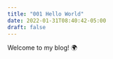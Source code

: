 ```yaml
---
title: "001 Hello World"
date: 2022-01-31T08:40:42-05:00
draft: false
---
```


Welcome to my blog! :earth_africa:

